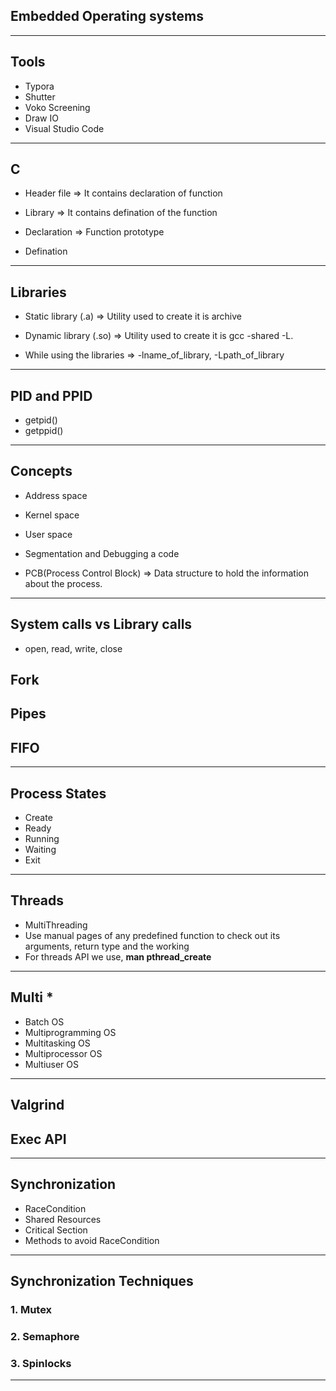 ## Embedded Operating systems

***

## Tools

- Typora
- Shutter
- Voko Screening
- Draw IO
- Visual Studio Code

---

## C

- Header file => It contains declaration of function
- Library => It contains defination of the function

- Declaration => Function prototype
- Defination

---

## Libraries

- Static library (.a) => Utility used to create it is archive
- Dynamic library (.so) => Utility used to create it is gcc -shared -L.

- While using the libraries => -lname_of_library, -Lpath_of_library

---

## PID and PPID

- getpid()
- getppid()

---

## Concepts
- Address space
- Kernel space
- User space

- Segmentation and Debugging a code
- PCB(Process Control Block) => Data structure to hold the information about the process.

---

## System calls vs Library calls
- open, read, write, close
## Fork

## Pipes

## FIFO

---

## Process States 
- Create
- Ready
- Running
- Waiting
- Exit

---

## Threads
- MultiThreading
- Use manual pages of any predefined function to check out its arguments, return type and the working
- For threads API we use, **man pthread_create** 

---

## Multi *
- Batch OS
- Multiprogramming OS
- Multitasking OS
- Multiprocessor OS
- Multiuser OS

---

## Valgrind

## Exec API

---

## Synchronization
- RaceCondition
- Shared Resources
- Critical Section
- Methods to avoid RaceCondition

---

## Synchronization Techniques
### 1. Mutex
### 2. Semaphore
### 3. Spinlocks

---


